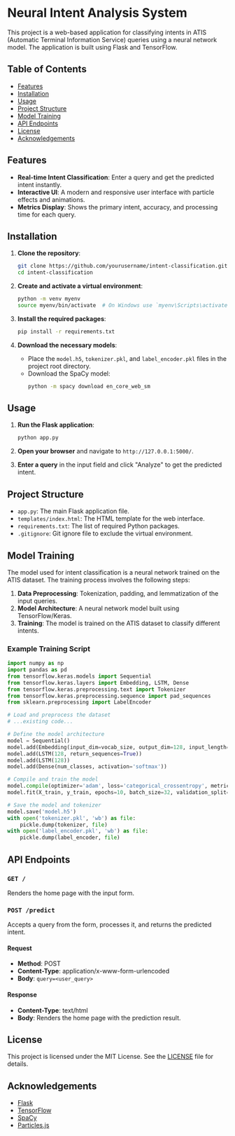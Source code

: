 # Neural Intent Analysis System

This project is a web-based application for classifying intents in ATIS (Automatic Terminal Information Service) queries using a neural network model. The application is built using Flask and TensorFlow.

## Table of Contents

- [Features](#features)
- [Installation](#installation)
- [Usage](#usage)
- [Project Structure](#project-structure)
- [Model Training](#model-training)
- [API Endpoints](#api-endpoints)
- [License](#license)
- [Acknowledgements](#acknowledgements)

## Features

- **Real-time Intent Classification**: Enter a query and get the predicted intent instantly.
- **Interactive UI**: A modern and responsive user interface with particle effects and animations.
- **Metrics Display**: Shows the primary intent, accuracy, and processing time for each query.

## Installation

1. **Clone the repository**:
    ```bash
    git clone https://github.com/yourusername/intent-classification.git
    cd intent-classification
    ```

2. **Create and activate a virtual environment**:
    ```bash
    python -m venv myenv
    source myenv/bin/activate  # On Windows use `myenv\Scripts\activate`
    ```

3. **Install the required packages**:
    ```bash
    pip install -r requirements.txt
    ```

4. **Download the necessary models**:
    - Place the `model.h5`, `tokenizer.pkl`, and `label_encoder.pkl` files in the project root directory.
    - Download the SpaCy model:
      ```bash
      python -m spacy download en_core_web_sm
      ```

## Usage

1. **Run the Flask application**:
    ```bash
    python app.py
    ```

2. **Open your browser** and navigate to `http://127.0.0.1:5000/`.

3. **Enter a query** in the input field and click "Analyze" to get the predicted intent.

## Project Structure

- `app.py`: The main Flask application file.
- `templates/index.html`: The HTML template for the web interface.
- `requirements.txt`: The list of required Python packages.
- `.gitignore`: Git ignore file to exclude the virtual environment.

## Model Training

The model used for intent classification is a neural network trained on the ATIS dataset. The training process involves the following steps:

1. **Data Preprocessing**: Tokenization, padding, and lemmatization of the input queries.
2. **Model Architecture**: A neural network model built using TensorFlow/Keras.
3. **Training**: The model is trained on the ATIS dataset to classify different intents.

### Example Training Script

```python
import numpy as np
import pandas as pd
from tensorflow.keras.models import Sequential
from tensorflow.keras.layers import Embedding, LSTM, Dense
from tensorflow.keras.preprocessing.text import Tokenizer
from tensorflow.keras.preprocessing.sequence import pad_sequences
from sklearn.preprocessing import LabelEncoder

# Load and preprocess the dataset
# ...existing code...

# Define the model architecture
model = Sequential()
model.add(Embedding(input_dim=vocab_size, output_dim=128, input_length=max_len))
model.add(LSTM(128, return_sequences=True))
model.add(LSTM(128))
model.add(Dense(num_classes, activation='softmax'))

# Compile and train the model
model.compile(optimizer='adam', loss='categorical_crossentropy', metrics=['accuracy'])
model.fit(X_train, y_train, epochs=10, batch_size=32, validation_split=0.2)

# Save the model and tokenizer
model.save('model.h5')
with open('tokenizer.pkl', 'wb') as file:
    pickle.dump(tokenizer, file)
with open('label_encoder.pkl', 'wb') as file:
    pickle.dump(label_encoder, file)
```

## API Endpoints

### `GET /`

Renders the home page with the input form.

### `POST /predict`

Accepts a query from the form, processes it, and returns the predicted intent.

#### Request

- **Method**: POST
- **Content-Type**: application/x-www-form-urlencoded
- **Body**: `query=<user_query>`

#### Response

- **Content-Type**: text/html
- **Body**: Renders the home page with the prediction result.

## License

This project is licensed under the MIT License. See the [LICENSE](LICENSE) file for details.

## Acknowledgements

- [Flask](https://flask.palletsprojects.com/)
- [TensorFlow](https://www.tensorflow.org/)
- [SpaCy](https://spacy.io/)
- [Particles.js](https://vincentgarreau.com/particles.js/)
